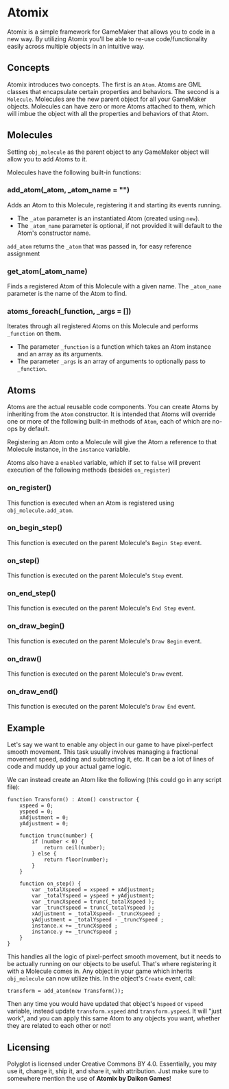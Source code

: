# Atomix
Atomix is a simple framework for GameMaker that allows you to code in a new way. By utilizing Atomix you'll be able to re-use code/functionality easily across multiple objects in an intuitive way.

## Concepts
Atomix introduces two concepts. The first is an `Atom`. Atoms are GML classes that encapsulate certain properties and behaviors. The second is a `Molecule`. Molecules are the new parent object for all your GameMaker objects. Molecules can have zero or more Atoms attached to them, which will imbue the object with all the properties and behaviors of that Atom.

## Molecules
Setting `obj_molecule` as the parent object to any GameMaker object will allow you to add Atoms to it.

Molecules have the following built-in functions:

### add_atom(_atom, _atom_name = "")
Adds an Atom to this Molecule, registering it and starting its events running.

- The `_atom` parameter is an instantiated Atom (created using `new`).
- The `_atom_name` parameter is optional, if not provided it will default to the Atom's constructor name.

`add_atom` returns the `_atom` that was passed in, for easy reference assignment

### get_atom(_atom_name)
Finds a registered Atom of this Molecule with a given name.
The `_atom_name` parameter is the name of the Atom to find.

### atoms_foreach(_function, _args = [])
Iterates through all registered Atoms on this Molecule and performs `_function` on them.

- The parameter `_function` is a function which takes an Atom instance and an array as its arguments.
- The parameter `_args` is an array of arguments to optionally pass to `_function`.

## Atoms
Atoms are the actual reusable code components. You can create Atoms by inheriting from the `Atom` constructor.
It is intended that Atoms will override one or more of the following built-in methods of `Atom`, each of which are no-ops by default.

Registering an Atom onto a Molecule will give the Atom a reference to that Molecule instance, in the `instance` variable.

Atoms also have a `enabled` variable, which if set to `false` will prevent execution of the following methods (besides `on_register`)

### on_register()
This function is executed when an Atom is registered using `obj_molecule.add_atom`.

### on_begin_step()
This function is executed on the parent Molecule's `Begin Step` event.

### on_step()
This function is executed on the parent Molecule's `Step` event.

### on_end_step()
This function is executed on the parent Molecule's `End Step` event.

### on_draw_begin()
This function is executed on the parent Molecule's `Draw Begin` event.

### on_draw()
This function is executed on the parent Molecule's `Draw` event.

### on_draw_end()
This function is executed on the parent Molecule's `Draw End` event.

## Example

Let's say we want to enable any object in our game to have pixel-perfect smooth movement. This task usually involves managing a fractional movement speed, adding and subtracting it, etc. It can be a lot of lines of code and muddy up your actual game logic.

We can instead create an Atom like the following (this could go in any script file):

```
function Transform() : Atom() constructor {
    xspeed = 0;
    yspeed = 0;
    xAdjustment = 0;
    yAdjustment = 0;

    function trunc(number) {
        if (number < 0) {
            return ceil(number);
        } else {
            return floor(number);
        }
    }

    function on_step() {
        var _totalXspeed = xspeed + xAdjustment;
        var _totalYspeed = yspeed + yAdjustment;
        var _truncXspeed = trunc(_totalXspeed );
        var _truncYspeed = trunc(_totalYspeed );
        xAdjustment = _totalXspeed- _truncXspeed ;
        yAdjustment = _totalYspeed - _truncYspeed ;
        instance.x += _truncXspeed ;
        instance.y += _truncYspeed ;
    }
}
```

This handles all the logic of pixel-perfect smooth movement, but it needs to be actually running on our objects to be useful. That's where registering it with a Molecule comes in. Any object in your game which inherits `obj_molecule` can now utilize this. In the object's `Create` event, call:

```
transform = add_atom(new Transform());
```

Then any time you would have updated that object's `hspeed` or `vspeed` variable, instead update `transform.xspeed` and `transform.yspeed`. It will "just work", and you can apply this same Atom to any objects you want, whether they are related to each other or not!

## Licensing

Polyglot is licensed under Creative Commons BY 4.0. Essentially, you may use it, change it, ship it, and share it, with attribution.
Just make sure to somewhere mention the use of **Atomix by Daikon Games**!
